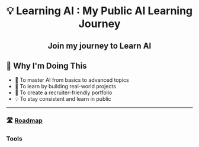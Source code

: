 <h1 align="center">
💡 Learning AI : My Public AI Learning Journey
</h1>


<h2 align="center"> 
    Join my journey to Learn AI 
</h2>


 ## 📍 Why I'm Doing This



- 🎯 To master AI from basics to advanced topics
- 📖 To learn by building real-world projects
- 💼 To create a recruiter-friendly portfolio
- 💡 To stay consistent and learn in public

---

### 🛣️ [Roadmap](https://github.com/prapti3/LearningAi/blob/main/Ai%20Roadmap.xlsm)




### Tools


